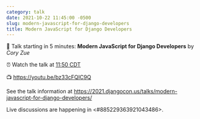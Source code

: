 ```yaml
---
category: talk
date: 2021-10-22 11:45:00 -0500
slug: modern-javascript-for-django-developers
title: Modern JavaScript for Django Developers
---
```


:tada: Talk starting in 5 minutes: **Modern JavaScript for Django Developers** by *Cory Zue*

:alarm_clock: Watch the talk at [11:50 CDT](https://time.is/compare/1150AM_22_October_2021_in_Chicago)

:tv: https://youtu.be/bz33cFQIC9Q

See the talk information at https://2021.djangocon.us/talks/modern-javascript-for-django-developers/

Live discussions are happening in <#885229363921043486>.